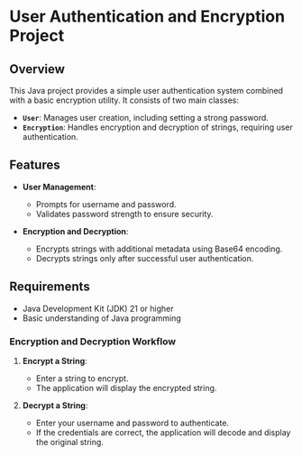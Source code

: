 
# User Authentication and Encryption Project

## Overview

This Java project provides a simple user authentication system combined with a basic encryption utility. It consists of two main classes:

- **`User`**: Manages user creation, including setting a strong password.
- **`Encryption`**: Handles encryption and decryption of strings, requiring user authentication.

## Features

- **User Management**:
  - Prompts for username and password.
  - Validates password strength to ensure security.

- **Encryption and Decryption**:
  - Encrypts strings with additional metadata using Base64 encoding.
  - Decrypts strings only after successful user authentication.

## Requirements

- Java Development Kit (JDK) 21 or higher
- Basic understanding of Java programming


### Encryption and Decryption Workflow

1. **Encrypt a String**:
   - Enter a string to encrypt.
   - The application will display the encrypted string.

2. **Decrypt a String**:
   - Enter your username and password to authenticate.
   - If the credentials are correct, the application will decode and display the original string.
